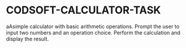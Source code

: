 # CODSOFT-CALCULATOR-TASK
aAsimple calculator with basic arithmetic operations. Prompt the user to input two numbers and an operation choice.  Perform the calculation and display the result.
